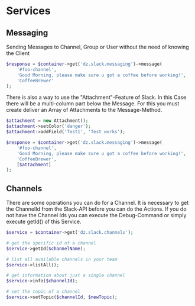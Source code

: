 # Services

## Messaging

Sending Messages to Channel, Group or User without the need of knowing the Client

``` php
$response = $container->get('dz.slack.messaging')->message(
    '#foo-channel',
    'Good Morning, please make sure u got a coffee before working!',
    'CoffeeBrewer'
);
```

There is also a way to use the "Attachment"-Feature of Slack. In this Case there will be a multi-column part below the Message.
For this you must create deliver an Array of Attachments to the Message-Method.

``` php
$attachment = new Attachment();
$attachment->setColor('danger');
$attachment->addField('Test1', 'Test works');

$response = $container->get('dz.slack.messaging')->message(
    '#foo-channel',
    'Good Morning, please make sure u got a coffee before working!',
    'CoffeeBrewer',
    [$attachment]
);
```

## Channels

There are some operations you can do for a Channel. It is necessary to get the ChannelId from the Slack-API before you
can do the Actions. If you do not have the Channel Ids you can execute the Debug-Command or simply execute getId() of
this Service.


``` php
$service = $container->get('dz.slack.channels');

# get the specific id of a channel
$service->getId($channelName);

# list all available channels in your team
$service->listAll();

# get information about just a single channel
$service->info($channelId);

# set the topic of a channel
$service->setTopic($channelId, $newTopic);
```

